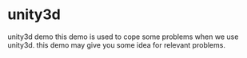 # unity3d
unity3d demo
this demo is used to cope some problems when we use unity3d.
this demo may give you some idea for relevant problems.
